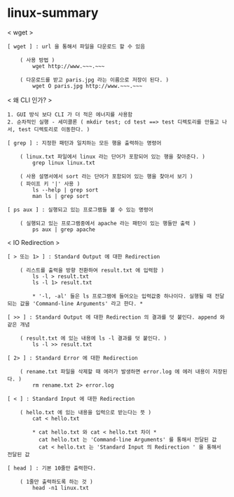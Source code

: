 # linux-summary

< wget >

    [ wget ] : url 을 통해서 파일을 다운로드 할 수 있음
        
        ( 사용 방법 )
            wget http://www.~~~.~~~
            
        ( 다운로드를 받고 paris.jpg 라는 이름으로 저장이 된다. )
            wget O paris.jpg http://www.~~~.~~~

< 왜 CLI 인가? >
    
    1. GUI 방식 보다 CLI 가 더 적은 에너지를 사용함
    2. 순차적인 실행 - 세미콜론 ( mkdir test; cd test ==> test 디렉토리를 만들고 나서, test 디렉토리로 이동한다. )

    [ grep ] : 지정한 패턴과 일치하는 모든 행을 출력하는 명령어
        
        ( linux.txt 파일에서 linux 라는 단어가 포함되어 있는 행을 찾아준다. )
            grep linux linux.txt
            
        ( 사용 설명서에서 sort 라는 단어가 포함되어 있는 행을 찾아서 보기 )
        ( 파이프 키 '|' 사용 )
            ls --help | grep sort
            man ls | grep sort
           
    [ ps aux ] : 실행되고 있는 프로그램들 볼 수 있는 명령어
    
        ( 실행되고 있는 프로그램중에서 apache 라는 패턴이 있는 행들만 출력 )
            ps aux | grep apache
        
< IO Redirection >

    [ > 또는 1> ] : Standard Output 에 대한 Redirection
    
        ( 리스트를 출력을 방향 전환하여 result.txt 에 입력함 )
            ls -l > result.txt
            ls -l 1> result.txt
        
            * '-l, -al' 들은 ls 프로그램에 들어오는 입력값중 하나이다. 실행될 때 전달되는 값을 'Command-line Arguments' 라고 한다. *
            
    [ >> ] : Standard Output 에 대한 Redirection 의 결과를 덧 붙인다. append 와 같은 개념
            
        ( result.txt 에 있는 내용에 ls -l 결과를 덧 붙인다. )
            ls -l >> result.txt
              
    [ 2> ] : Standard Error 에 대한 Redirection
    
        ( rename.txt 파일을 삭제할 때 에러가 발생하면 error.log 에 에러 내용이 저장된다. )
            rm rename.txt 2> error.log
            
    [ < ] : Standard Input 에 대한 Redirection
    
        ( hello.txt 에 있는 내용을 입력으로 받는다는 뜻 )
            cat < hello.txt
            
            * cat hello.txt 와 cat < hello.txt 차이 *
              cat hello.txt 는 'Command-line Arguments' 를 통해서 전달된 값
              cat < hello.txt 는 'Standard Input 의 Redirection ' 을 통해서 전달된 값
              
    [ head ] : 기본 10줄만 출력한다.
    
        ( 1줄만 출력하도록 하는 것 )
            head -n1 linux.txt
